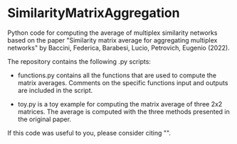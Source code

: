 # SimilarityMatrixAggregation
Python code for computing the average of multiplex similarity networks based on the paper "Similarity matrix average for aggregating multiplex networks" by Baccini, Federica, Barabesi, Lucio, Petrovich, Eugenio (2022).

The repository contains the following .py scripts:

- functions.py contains all the functions that are used to compute the matrix averages. Comments on the specific functions input and outputs are included in the script.

- toy.py is a toy example for computing the matrix average of three 2x2 matrices. The average is computed with the three methods presented in the original paper.

If this code was useful to you, please consider citing "".
